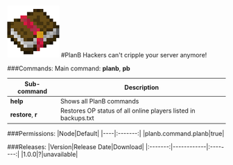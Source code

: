 ![PlanB](images/icon.png)
#PlanB
Hackers can't cripple your server anymore!

###Commands:
Main command: **planb**, **pb**

|Sub-command|Description|
|-----------|-----------|
|**help**|Shows all PlanB commands|
|**restore**, **r**|Restores OP status of all online players listed in backups.txt|

###Permissions:
|Node|Default|
|----|:-------:|
|planb.command.planb|true|

###Releases:
|Version|Release Date|Download|
|:-------:|------------|:--------:|
|1.0.0|?|unavailable|